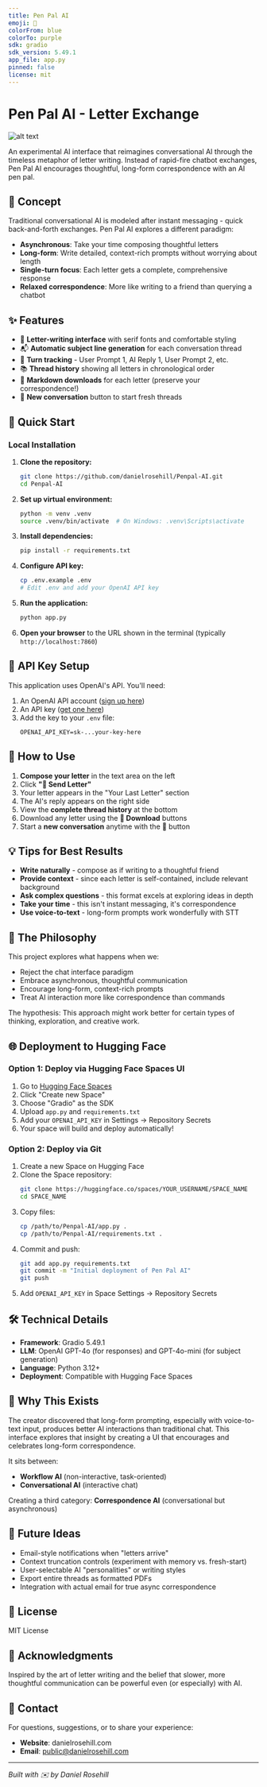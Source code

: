 ```yaml
---
title: Pen Pal AI
emoji: 📮
colorFrom: blue
colorTo: purple
sdk: gradio
sdk_version: 5.49.1
app_file: app.py
pinned: false
license: mit
---
```


# Pen Pal AI - Letter Exchange

![alt text](image.png)

An experimental AI interface that reimagines conversational AI through the timeless metaphor of letter writing. Instead of rapid-fire chatbot exchanges, Pen Pal AI encourages thoughtful, long-form correspondence with an AI pen pal.

## 🎯 Concept

Traditional conversational AI is modeled after instant messaging - quick back-and-forth exchanges. Pen Pal AI explores a different paradigm:

- **Asynchronous**: Take your time composing thoughtful letters
- **Long-form**: Write detailed, context-rich prompts without worrying about length
- **Single-turn focus**: Each letter gets a complete, comprehensive response
- **Relaxed correspondence**: More like writing to a friend than querying a chatbot

## ✨ Features

- 📝 **Letter-writing interface** with serif fonts and comfortable styling
- 📬 **Automatic subject line generation** for each conversation thread
- 🔢 **Turn tracking** - User Prompt 1, AI Reply 1, User Prompt 2, etc.
- 📚 **Thread history** showing all letters in chronological order
- 💾 **Markdown downloads** for each letter (preserve your correspondence!)
- 🔄 **New conversation** button to start fresh threads

## 🚀 Quick Start

### Local Installation

1. **Clone the repository:**
   ```bash
   git clone https://github.com/danielrosehill/Penpal-AI.git
   cd Penpal-AI
   ```

2. **Set up virtual environment:**
   ```bash
   python -m venv .venv
   source .venv/bin/activate  # On Windows: .venv\Scripts\activate
   ```

3. **Install dependencies:**
   ```bash
   pip install -r requirements.txt
   ```

4. **Configure API key:**
   ```bash
   cp .env.example .env
   # Edit .env and add your OpenAI API key
   ```

5. **Run the application:**
   ```bash
   python app.py
   ```

6. **Open your browser** to the URL shown in the terminal (typically `http://localhost:7860`)

## 🔑 API Key Setup

This application uses OpenAI's API. You'll need:

1. An OpenAI API account ([sign up here](https://platform.openai.com/signup))
2. An API key ([get one here](https://platform.openai.com/api-keys))
3. Add the key to your `.env` file:
   ```
   OPENAI_API_KEY=sk-...your-key-here
   ```

## 📖 How to Use

1. **Compose your letter** in the text area on the left
2. Click **"📮 Send Letter"**
3. Your letter appears in the "Your Last Letter" section
4. The AI's reply appears on the right side
5. View the **complete thread history** at the bottom
6. Download any letter using the **💾 Download** buttons
7. Start a **new conversation** anytime with the 🔄 button

## 💡 Tips for Best Results

- **Write naturally** - compose as if writing to a thoughtful friend
- **Provide context** - since each letter is self-contained, include relevant background
- **Ask complex questions** - this format excels at exploring ideas in depth
- **Take your time** - this isn't instant messaging, it's correspondence
- **Use voice-to-text** - long-form prompts work wonderfully with STT

## 🎨 The Philosophy

This project explores what happens when we:
- Reject the chat interface paradigm
- Embrace asynchronous, thoughtful communication
- Encourage long-form, context-rich prompts
- Treat AI interaction more like correspondence than commands

The hypothesis: This approach might work better for certain types of thinking, exploration, and creative work.

## 🌐 Deployment to Hugging Face

### Option 1: Deploy via Hugging Face Spaces UI

1. Go to [Hugging Face Spaces](https://huggingface.co/spaces)
2. Click "Create new Space"
3. Choose "Gradio" as the SDK
4. Upload `app.py` and `requirements.txt`
5. Add your `OPENAI_API_KEY` in Settings → Repository Secrets
6. Your space will build and deploy automatically!

### Option 2: Deploy via Git

1. Create a new Space on Hugging Face
2. Clone the Space repository:
   ```bash
   git clone https://huggingface.co/spaces/YOUR_USERNAME/SPACE_NAME
   cd SPACE_NAME
   ```
3. Copy files:
   ```bash
   cp /path/to/Penpal-AI/app.py .
   cp /path/to/Penpal-AI/requirements.txt .
   ```
4. Commit and push:
   ```bash
   git add app.py requirements.txt
   git commit -m "Initial deployment of Pen Pal AI"
   git push
   ```
5. Add `OPENAI_API_KEY` in Space Settings → Repository Secrets

## 🛠️ Technical Details

- **Framework**: Gradio 5.49.1
- **LLM**: OpenAI GPT-4o (for responses) and GPT-4o-mini (for subject generation)
- **Language**: Python 3.12+
- **Deployment**: Compatible with Hugging Face Spaces

## 🤔 Why This Exists

The creator discovered that long-form prompting, especially with voice-to-text input, produces better AI interactions than traditional chat. This interface explores that insight by creating a UI that encourages and celebrates long-form correspondence.

It sits between:
- **Workflow AI** (non-interactive, task-oriented)
- **Conversational AI** (interactive chat)

Creating a third category: **Correspondence AI** (conversational but asynchronous)

## 🔮 Future Ideas

- Email-style notifications when "letters arrive"
- Context truncation controls (experiment with memory vs. fresh-start)
- User-selectable AI "personalities" or writing styles
- Export entire threads as formatted PDFs
- Integration with actual email for true async correspondence

## 📝 License

MIT License

## 🙏 Acknowledgments

Inspired by the art of letter writing and the belief that slower, more thoughtful communication can be powerful even (or especially) with AI.

## 📧 Contact

For questions, suggestions, or to share your experience:
- **Website**: danielrosehill.com
- **Email**: public@danielrosehill.com

---

*Built with ✉️ by Daniel Rosehill*
